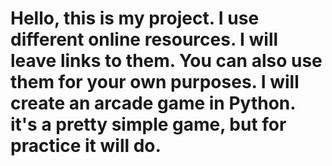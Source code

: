 #  Hello, this is my project. I use different online resources. I will leave links to them. You can also use them for your own purposes. I will create an arcade game in Python. it's a pretty simple game, but for practice it will do.
